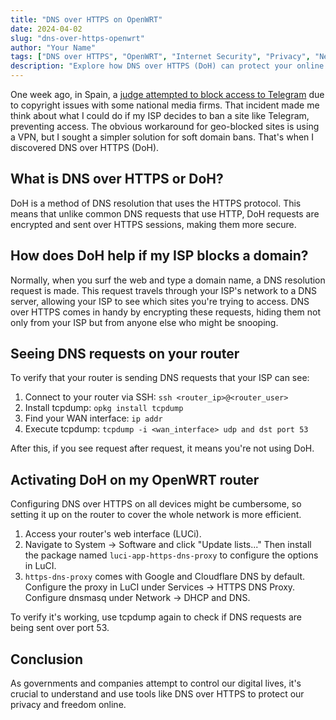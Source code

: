 ```yaml
---
title: "DNS over HTTPS on OpenWRT"
date: 2024-04-02
slug: "dns-over-https-openwrt"
author: "Your Name"
tags: ["DNS over HTTPS", "OpenWRT", "Internet Security", "Privacy", "Network Configuration"]
description: "Explore how DNS over HTTPS (DoH) can protect your online privacy and bypass ISP domain blocking. This guide provides a comprehensive overview and step-by-step instructions on configuring DoH on an OpenWRT router."
---
```


One week ago, in Spain, a [judge attempted to block access to Telegram](https://www.reuters.com/world/europe/high-court-orders-temporary-suspension-telegrams-services-spain-2024-03-23/) due to copyright issues with some national media firms. That incident made me think about what I could do if my ISP decides to ban a site like Telegram, preventing access. The obvious workaround for geo-blocked sites is using a VPN, but I sought a simpler solution for soft domain bans. That's when I discovered DNS over HTTPS (DoH).

## What is DNS over HTTPS or DoH?

DoH is a method of DNS resolution that uses the HTTPS protocol. This means that unlike common DNS requests that use HTTP, DoH requests are encrypted and sent over HTTPS sessions, making them more secure.

## How does DoH help if my ISP blocks a domain?

Normally, when you surf the web and type a domain name, a DNS resolution request is made. This request travels through your ISP's network to a DNS server, allowing your ISP to see which sites you're trying to access. DNS over HTTPS comes in handy by encrypting these requests, hiding them not only from your ISP but from anyone else who might be snooping.

## Seeing DNS requests on your router

To verify that your router is sending DNS requests that your ISP can see:

1. Connect to your router via SSH: `ssh <router_ip>@<router_user>`
2. Install tcpdump: `opkg install tcpdump`
3. Find your WAN interface: `ip addr`
4. Execute tcpdump: `tcpdump -i <wan_interface> udp and dst port 53`

After this, if you see request after request, it means you're not using DoH.

## Activating DoH on my OpenWRT router

Configuring DNS over HTTPS on all devices might be cumbersome, so setting it up on the router to cover the whole network is more efficient.

1. Access your router's web interface (LUCi).
2. Navigate to System → Software and click "Update lists..." Then install the package named `luci-app-https-dns-proxy` to configure the options in LuCI.
3. `https-dns-proxy` comes with Google and Cloudflare DNS by default. Configure the proxy in LuCI under Services → HTTPS DNS Proxy. Configure dnsmasq under Network → DHCP and DNS.

To verify it's working, use tcpdump again to check if DNS requests are being sent over port 53.

## Conclusion

As governments and companies attempt to control our digital lives, it's crucial to understand and use tools like DNS over HTTPS to protect our privacy and freedom online.

